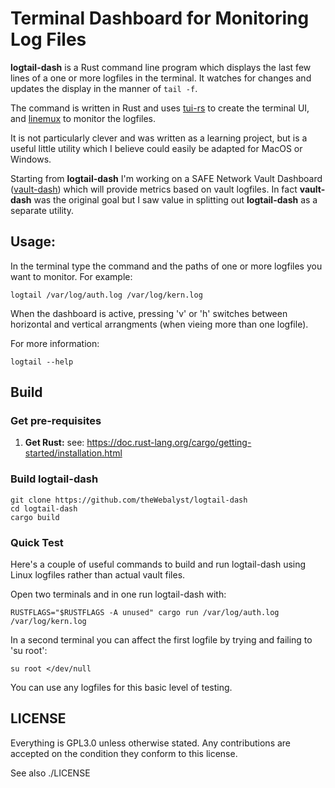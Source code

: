 # Terminal Dashboard for Monitoring Log Files

**logtail-dash** is a Rust command line program which displays the last few lines of a one or more logfiles in the terminal. It watches for changes and updates the display in the manner of `tail -f`. 

The command is written in Rust and uses [tui-rs](https://github.com/fdehau/tui-rs) to create the terminal UI, and [linemux](https://github.com/jmagnuson/linemux) to monitor the logfiles.

It is not particularly clever and was written as a learning project, but is a useful little utility which I believe could easily be adapted for MacOS or Windows.

Starting from **logtail-dash** I'm working on a SAFE Network Vault Dashboard ([vault-dash](https://github.com/theWebalyst/vault-dash)) which will provide metrics based on vault logfiles. In fact **vault-dash** was the original goal but I saw value in splitting out **logtail-dash** as a separate utility.

## Usage:

In the terminal type the command and the paths of one or more logfiles you want to monitor. For example:

    logtail /var/log/auth.log /var/log/kern.log

When the dashboard is active, pressing 'v' or 'h' switches between horizontal and vertical arrangments (when vieing more than one logfile).

For more information:

    logtail --help

## Build
### Get pre-requisites
1. **Get Rust:** see: https://doc.rust-lang.org/cargo/getting-started/installation.html

### Build logtail-dash
```
git clone https://github.com/theWebalyst/logtail-dash
cd logtail-dash
cargo build
```

### Quick Test
Here's a couple of useful commands to build and run logtail-dash using Linux logfiles rather than actual vault files. 

Open two terminals and in one run logtail-dash with:
```
RUSTFLAGS="$RUSTFLAGS -A unused" cargo run /var/log/auth.log /var/log/kern.log
```

In a second terminal you can affect the first logfile by trying and failing to 'su root':
```
su root </dev/null
```

You can use any logfiles for this basic level of testing.

## LICENSE

Everything is GPL3.0 unless otherwise stated. Any contributions are accepted on the condition they conform to this license.

See also ./LICENSE